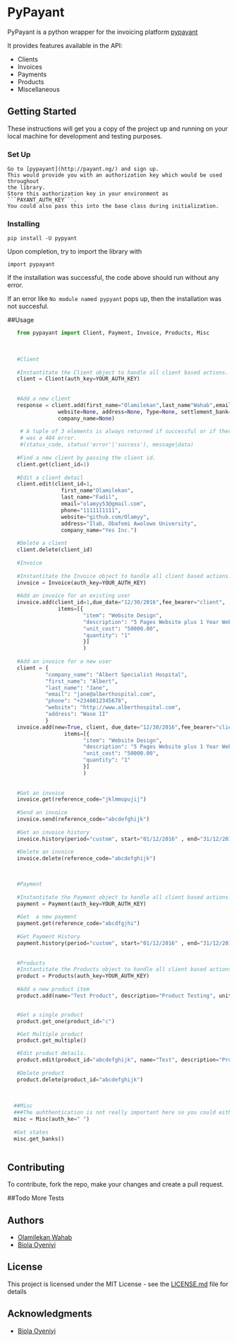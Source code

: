 # PyPayant

PyPayant is a python wrapper for the invoicing platform [pypayant](http://payant.ng/)

It provides features available in the API:

* Clients
* Invoices
* Payments
* Products
* Miscellaneous

## Getting Started

These instructions will get you a copy of the project up and running on your local machine for development and testing purposes.

### Set Up
    Go to [pypayant](http://payant.ng/) and sign up.
    This would provide you with an authorization key which would be used throughout
    the library.
    Store this authorization key in your environment as ```PAYANT_AUTH_KEY```.
    You could also pass this into the base class during initialization.

### Installing

```
pip install -U pypyant
```


Upon completion, try to import the library with

```
import pypayant
```

If the installation was successful, the code above should run without any error.

If an error like ```No module named pypyant``` pops up, then the installation was not succesful.


##Usage

```python
   from pypayant import Client, Payment, Invoice, Products, Misc
   
   
   
   #Client
   
   #Instantitate the Client object to handle all client based actions.  
   client = Client(auth_key=YOUR_AUTH_KEY)
    
    
   #Add a new client
   response = client.add(first_name="Olamilekan",last_name"Wahab",email="olamyy53@gmail.com",phone="000000000000",
                website=None, address=None, Type=None, settlement_bank=None, account_number=None,
                company_name=None)
    
    # A tuple of 3 elements is always returned if successful or if there
    # was a 404 error.
    #(status_code, status('error'|'success'), message|data)
    
   #Find a new client by passing the client id.
   client.get(client_id=1)
    
   #Edit a client detail
   client.edit(client_id=1,
                 first_name"Olamilekan",
                 last_name="Fadil",
                 email="olamyy53@gmail.com",
                 phone="1111111111",
                 website="github.com/Olamyy",
                 address="Ilab, Obafemi Awolowo University",
                 company_name="Yes Inc.") 
    
   #Delete a client
   client.delete(client_id)
   
   #Invoice
   
   #Instantitate the Invoice object to handle all client based actions.  
   invoice = Invoice(auth_key=YOUR_AUTH_KEY)  
   
   #Add an invoice for an existing user
   invoice.add(client_id=1,due_date="12/30/2016",fee_bearer="client",
                items=[{
                        "item": "Website Design",
                        "description": "5 Pages Website plus 1 Year Web Hosting",
                        "unit_cost": "50000.00",
                        "quantity": "1"
                        }]
                        )
   
   #Add an invoice for a new user
   client = {
            "company_name": "Albert Specialist Hospital",
            "first_name": "Albert",
            "last_name": "Jane",
            "email": "jane@alberthospital.com",
            "phone": "+2348012345678",
            "website": "http://www.alberthospital.com",
            "address": "Wase II"
            }
   invoice.add(new=True, client, due_date="12/30/2016",fee_bearer="client",
                  items=[{
                        "item": "Website Design",
                        "description": "5 Pages Website plus 1 Year Web Hosting",
                        "unit_cost": "50000.00",
                        "quantity": "1" 
                        }]
                        )
    
    
   #Get an invoice
   invoice.get(reference_code="jklmmopujij")
   
   #Send an invoice
   invoice.send(reference_code="abcdefghijk")
   
   #Get an invoice history
   invoice.history(period="custom", start="01/12/2016" , end="31/12/2016")
   
   #Delete an invoice
   invoice.delete(reference_code="abcdefghijk")
   


   #Payment
   
   #Instantitate the Payment object to handle all client based actions.  
   payment = Payment(auth_key=YOUR_AUTH_KEY)
    
   #Get  a new payment
   payment.get(reference_code="abcdfgjhi")
   
   #Get Payment History
   payment.history(period="custom", start="01/12/2016" , end="31/12/2016")
   
   
   #Products
   #Instantitate the Products object to handle all client based actions.  
   product = Products(auth_key=YOUR_AUTH_KEY)
   
   #Add a new product item
   product.add(name="Test Product", description="Product Testing", unit_cost="15000", type="product")


   #Get a single product
   product.get_one(product_id="c")

   #Get Multiple product
   product.get_multiple()

   #Edit product details.
   product.edit(product_id="abcdefghijk", name="Test", description="Product", unit_cost="12000", type="service")
    
   #Delete product
   product.delete(product_id="abcdefghijk")
   
  
    
  ##Misc
  ###The auhthentication is not really important here so you could either leave it as an empty string or still pass it.
  misc = Misc(auth_ke=" ")
  
  #Get states
  misc.get_banks()
   
```


## Contributing

To contribute, fork the repo, make your  changes and create a pull request.


##Todo
 More Tests

## Authors

* [Olamilekan Wahab](https://github.com/Olamyy)
* [Biola Oyeniyi](https://github.com/gbozee)



## License

This project is licensed under the MIT License - see the [LICENSE.md](LICENSE.md) file for details

## Acknowledgments

* [Biola Oyeniyi](https://github.com/gbozee)


